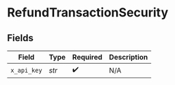# RefundTransactionSecurity


## Fields

| Field              | Type               | Required           | Description        |
| ------------------ | ------------------ | ------------------ | ------------------ |
| `x_api_key`        | *str*              | :heavy_check_mark: | N/A                |